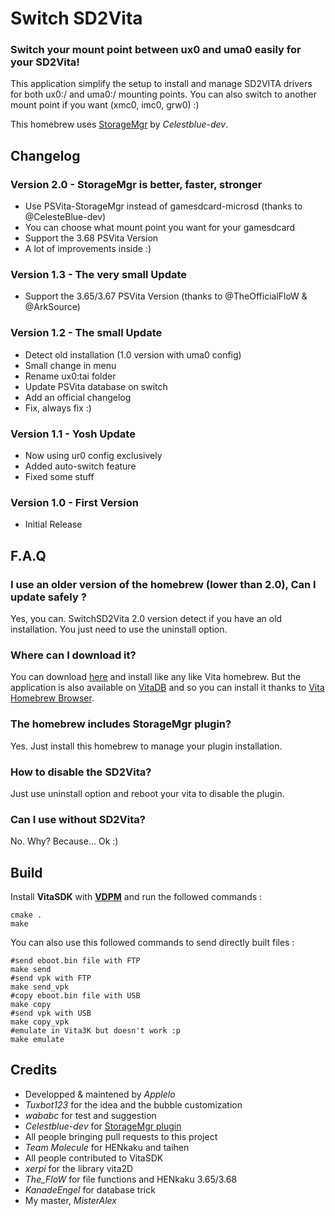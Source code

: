# Switch SD2Vita

### Switch your mount point between ux0 and uma0 easily for your SD2Vita!

This application simplify the setup to install and manage SD2VITA drivers for both ux0:/ and uma0:/ mounting points.
You can also switch to another mount point if you want (xmc0, imc0, grw0) :)
<!---
SwitchSD2Vita saves a config file in ``ux0:data/SwitchSD2Vita`` directory.
-->
This homebrew uses [StorageMgr](https://github.com/CelesteBlue-dev/PSVita-StorageMgr) by *Celestblue-dev*.

## Changelog

<!---### Version 2.1 - Update for fix issues

- Update PSVita-StorageMgr to 3.0 #16
- Add switch option to add MCD to a new config file #14
- ImgBot reduce image file size by 20% #17-->

### Version 2.0 - StorageMgr is better, faster, stronger

- Use PSVita-StorageMgr instead of gamesdcard-microsd (thanks to @CelesteBlue-dev)
- You can choose what mount point you want for your gamesdcard
- Support the 3.68 PSVita Version
- A lot of improvements inside :)

### Version 1.3 - The very small Update

- Support the 3.65/3.67 PSVita Version (thanks to @TheOfficialFloW & @ArkSource)


### Version 1.2 - The small Update

- Detect old installation (1.0 version with uma0 config)
- Small change in menu
- Rename ux0:tai folder
- Update PSVita database on switch
- Add an official changelog
- Fix, always fix :)

### Version 1.1 - Yosh Update

- Now using ur0 config exclusively
- Added auto-switch feature
- Fixed some stuff

### Version 1.0 - First Version

- Initial Release

## F.A.Q

### I use an older version of the homebrew (lower than 2.0), Can I update safely ?

Yes, you can. SwitchSD2Vita 2.0 version detect if you have an old installation. You just need to use the uninstall option.

### Where can I download it?

You can download [here](https://github.com/Applelo/SwitchSD2Vita/releases) and install like any like Vita homebrew.
But the application is also available on [VitaDB](https://vitadb.rinnegatamante.it/#/info/294) and so you can install it thanks to [Vita Homebrew Browser](https://github.com/devnoname120/vhbb).

### The homebrew includes StorageMgr plugin?
Yes. Just install this homebrew to manage your plugin installation.

### How to disable the SD2Vita?
Just use uninstall option and reboot your vita to disable the plugin.

### Can I use without SD2Vita?
No. Why? Because... Ok :)

## Build
Install **VitaSDK** with [**VDPM**](https://github.com/vitasdk/vdpm) and run the followed commands :

```shell
cmake .
make
```

You can also use this followed commands to send directly built files :

```shell
#send eboot.bin file with FTP
make send
#send vpk with FTP
make send_vpk
#copy eboot.bin file with USB
make copy
#send vpk with USB
make copy_vpk
#emulate in Vita3K but doesn't work :p
make emulate
```

## Credits

* Developped & maintened by *Applelo*
* *Tuxbot123* for the idea and the bubble customization
* *wababc* for test and suggestion
* *Celestblue-dev* for [StorageMgr plugin](https://github.com/CelesteBlue-dev/PSVita-StorageMgr)
* All people bringing pull requests to this project
* *Team Molecule* for HENkaku and taihen
* All people contributed to VitaSDK
* *xerpi* for the library vita2D
* *The_FloW* for file functions and HENkaku 3.65/3.68
* *KanadeEngel* for database trick
* My master, *MisterAlex*
